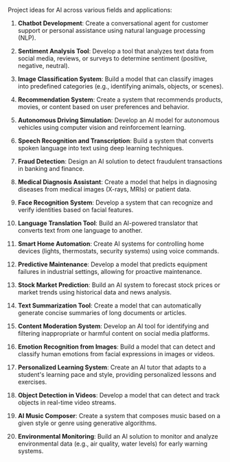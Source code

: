 Project ideas for AI across various fields and applications:

1. **Chatbot Development**: Create a conversational agent for customer support or personal assistance using natural language processing (NLP).

2. **Sentiment Analysis Tool**: Develop a tool that analyzes text data from social media, reviews, or surveys to determine sentiment (positive, negative, neutral).

3. **Image Classification System**: Build a model that can classify images into predefined categories (e.g., identifying animals, objects, or scenes).

4. **Recommendation System**: Create a system that recommends products, movies, or content based on user preferences and behavior.

5. **Autonomous Driving Simulation**: Develop an AI model for autonomous vehicles using computer vision and reinforcement learning.

6. **Speech Recognition and Transcription**: Build a system that converts spoken language into text using deep learning techniques.

7. **Fraud Detection**: Design an AI solution to detect fraudulent transactions in banking and finance.

8. **Medical Diagnosis Assistant**: Create a model that helps in diagnosing diseases from medical images (X-rays, MRIs) or patient data.

9. **Face Recognition System**: Develop a system that can recognize and verify identities based on facial features.

10. **Language Translation Tool**: Build an AI-powered translator that converts text from one language to another.

11. **Smart Home Automation**: Create AI systems for controlling home devices (lights, thermostats, security systems) using voice commands.

12. **Predictive Maintenance**: Develop a model that predicts equipment failures in industrial settings, allowing for proactive maintenance.

13. **Stock Market Prediction**: Build an AI system to forecast stock prices or market trends using historical data and news analysis.

14. **Text Summarization Tool**: Create a model that can automatically generate concise summaries of long documents or articles.

15. **Content Moderation System**: Develop an AI tool for identifying and filtering inappropriate or harmful content on social media platforms.

16. **Emotion Recognition from Images**: Build a model that can detect and classify human emotions from facial expressions in images or videos.

17. **Personalized Learning System**: Create an AI tutor that adapts to a student's learning pace and style, providing personalized lessons and exercises.

18. **Object Detection in Videos**: Develop a model that can detect and track objects in real-time video streams.

19. **AI Music Composer**: Create a system that composes music based on a given style or genre using generative algorithms.

20. **Environmental Monitoring**: Build an AI solution to monitor and analyze environmental data (e.g., air quality, water levels) for early warning systems.

